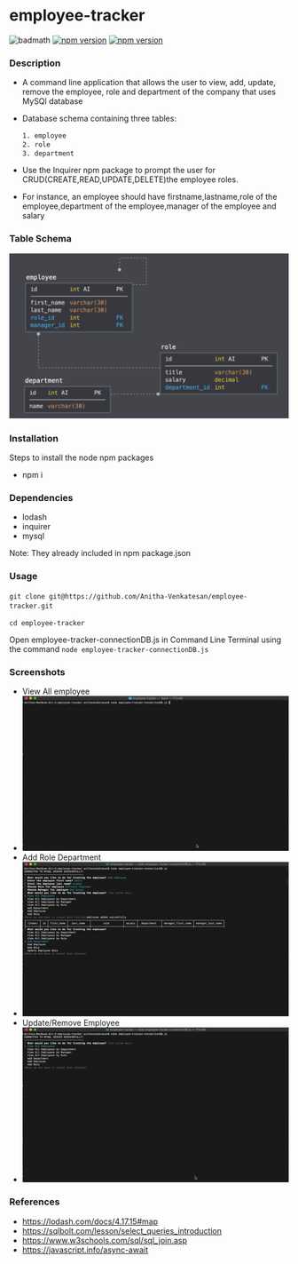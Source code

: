 # employee-tracker
![badmath](https://img.shields.io/github/languages/top/nielsenjared/badmath)
[![npm version](https://badge.fury.io/js/cli.svg)](https://badge.fury.io/js/cli)
[![npm version](https://badge.fury.io/js/lodash.svg)](https://badge.fury.io/js/lodash)
### Description
* A command line application that allows the user to view, add, update, remove the employee, role and department of the company that uses MySQl database
* Database schema containing three tables: 

      1. employee
      2. role
      3. department
* Use the Inquirer npm package to prompt the user for CRUD(CREATE,READ,UPDATE,DELETE)the employee roles. 
* For instance, an employee should have firstname,lastname,role of the employee,department of the employee,manager of the employee and salary
### Table Schema
![Schema](screenshots/Schema.png)
### Installation
Steps to install the node npm packages

* npm i
### Dependencies
* lodash
* inquirer
* mysql

Note: They already included in npm package.json
### Usage
`git clone git@https://github.com/Anitha-Venkatesan/employee-tracker.git`

`cd employee-tracker`

Open employee-tracker-connectionDB.js in Command Line Terminal using the command `node employee-tracker-connectionDB.js`

### Screenshots
* View All employee 
* ![ViewAllEmployee](screenshots/viewEmployee.gif)
* Add Role Department
* ![AddRoleDepartment](screenshots/addRoleDepartment.gif)
* Update/Remove Employee
* ![UpdateRemoveEmployee](screenshots/update:removeEmployee.gif)




### References
* https://lodash.com/docs/4.17.15#map
* https://sqlbolt.com/lesson/select_queries_introduction
* https://www.w3schools.com/sql/sql_join.asp
* https://javascript.info/async-await
